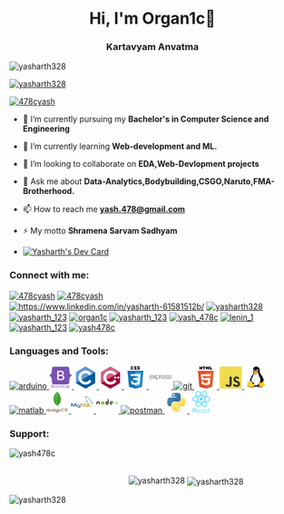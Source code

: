 <h1 align="center">Hi, I'm Organ1c👋</h1>
<h3 align="center">Kartavyam Anvatma</h3>

<p align="left"> <img src="https://komarev.com/ghpvc/?username=yasharth328&label=Profile%20views&color=0e75b6&style=flat" alt="yasharth328" /> </p>

<p align="left"> <a href="https://github.com/ryo-ma/github-profile-trophy"><img src="https://github-profile-trophy.vercel.app/?username=yasharth328" alt="yasharth328" /></a> </p>

<p align="left"> <a href="https://twitter.com/478cyash" target="blank"><img src="https://img.shields.io/twitter/follow/478cyash?logo=twitter&style=for-the-badge" alt="478cyash" /></a> </p>

- 🔭 I’m currently pursuing my **Bachelor's in Computer Science and Engineering**

- 🌱 I’m currently learning **Web-development and ML.**

- 👯 I’m looking to collaborate on **EDA,Web-Devlopment projects**

- 💬 Ask me about **Data-Analytics,Bodybuilding,CSGO,Naruto,FMA-Brotherhood.**

- 📫 How to reach me **yash.478@gmail.com**

- ⚡ My motto **Shramena Sarvam Sadhyam**

- <a href="https://app.daily.dev/Organ1c"><img src="https://api.daily.dev/devcards/916c55b41cdc475887096d129bbbf00d.png?r=h6p" width="400" alt="Yasharth's Dev Card"/></a> 

<h3 align="left">Connect with me:</h3>
<p align="left">
<a href="https://dev.to/478cyash" target="blank"><img align="center" src="https://raw.githubusercontent.com/rahuldkjain/github-profile-readme-generator/master/src/images/icons/Social/devto.svg" alt="478cyash" height="30" width="40" /></a>
<a href="https://twitter.com/478cyash" target="blank"><img align="center" src="https://raw.githubusercontent.com/rahuldkjain/github-profile-readme-generator/master/src/images/icons/Social/twitter.svg" alt="478cyash" height="30" width="40" /></a>
<a href="https://linkedin.com/in/https://www.linkedin.com/in/yasharth-61581512b/" target="blank"><img align="center" src="https://raw.githubusercontent.com/rahuldkjain/github-profile-readme-generator/master/src/images/icons/Social/linked-in-alt.svg" alt="https://www.linkedin.com/in/yasharth-61581512b/" height="30" width="40" /></a>
<a href="https://kaggle.com/yasharth328" target="blank"><img align="center" src="https://raw.githubusercontent.com/rahuldkjain/github-profile-readme-generator/master/src/images/icons/Social/kaggle.svg" alt="yasharth328" height="30" width="40" /></a>
<a href="https://instagram.com/yasharth_123" target="blank"><img align="center" src="https://raw.githubusercontent.com/rahuldkjain/github-profile-readme-generator/master/src/images/icons/Social/instagram.svg" alt="yasharth_123" height="30" width="40" /></a>
<a href="https://hashnode.com/organ1c" target="blank"><img align="center" src="https://raw.githubusercontent.com/rahuldkjain/github-profile-readme-generator/master/src/images/icons/Social/hashnode.svg" alt="organ1c" height="30" width="40" /></a>
<a href="https://www.codechef.com/users/yasharth_123" target="blank"><img align="center" src="https://cdn.jsdelivr.net/npm/simple-icons@3.1.0/icons/codechef.svg" alt="yasharth_123" height="30" width="40" /></a>
<a href="https://www.hackerrank.com/yash_478c" target="blank"><img align="center" src="https://raw.githubusercontent.com/rahuldkjain/github-profile-readme-generator/master/src/images/icons/Social/hackerrank.svg" alt="yash_478c" height="30" width="40" /></a>
<a href="https://codeforces.com/profile/lenin_1" target="blank"><img align="center" src="https://raw.githubusercontent.com/rahuldkjain/github-profile-readme-generator/master/src/images/icons/Social/codeforces.svg" alt="lenin_1" height="30" width="40" /></a>
<a href="https://www.leetcode.com/yasharth_123" target="blank"><img align="center" src="https://raw.githubusercontent.com/rahuldkjain/github-profile-readme-generator/master/src/images/icons/Social/leet-code.svg" alt="yasharth_123" height="30" width="40" /></a>
<a href="https://auth.geeksforgeeks.org/user/yash478c" target="blank"><img align="center" src="https://raw.githubusercontent.com/rahuldkjain/github-profile-readme-generator/master/src/images/icons/Social/geeks-for-geeks.svg" alt="yash478c" height="30" width="40" /></a>
</p>

<h3 align="left">Languages and Tools:</h3>
<p align="left"> <a href="https://www.arduino.cc/" target="_blank" rel="noreferrer"> <img src="https://cdn.worldvectorlogo.com/logos/arduino-1.svg" alt="arduino" width="40" height="40"/> </a> <a href="https://getbootstrap.com" target="_blank" rel="noreferrer"> <img src="https://raw.githubusercontent.com/devicons/devicon/master/icons/bootstrap/bootstrap-plain-wordmark.svg" alt="bootstrap" width="40" height="40"/> </a> <a href="https://www.cprogramming.com/" target="_blank" rel="noreferrer"> <img src="https://raw.githubusercontent.com/devicons/devicon/master/icons/c/c-original.svg" alt="c" width="40" height="40"/> </a> <a href="https://www.w3schools.com/cpp/" target="_blank" rel="noreferrer"> <img src="https://raw.githubusercontent.com/devicons/devicon/master/icons/cplusplus/cplusplus-original.svg" alt="cplusplus" width="40" height="40"/> </a> <a href="https://www.w3schools.com/css/" target="_blank" rel="noreferrer"> <img src="https://raw.githubusercontent.com/devicons/devicon/master/icons/css3/css3-original-wordmark.svg" alt="css3" width="40" height="40"/> </a> <a href="https://expressjs.com" target="_blank" rel="noreferrer"> <img src="https://raw.githubusercontent.com/devicons/devicon/master/icons/express/express-original-wordmark.svg" alt="express" width="40" height="40"/> </a> <a href="https://git-scm.com/" target="_blank" rel="noreferrer"> <img src="https://www.vectorlogo.zone/logos/git-scm/git-scm-icon.svg" alt="git" width="40" height="40"/> </a> <a href="https://www.w3.org/html/" target="_blank" rel="noreferrer"> <img src="https://raw.githubusercontent.com/devicons/devicon/master/icons/html5/html5-original-wordmark.svg" alt="html5" width="40" height="40"/> </a> <a href="https://developer.mozilla.org/en-US/docs/Web/JavaScript" target="_blank" rel="noreferrer"> <img src="https://raw.githubusercontent.com/devicons/devicon/master/icons/javascript/javascript-original.svg" alt="javascript" width="40" height="40"/> </a> <a href="https://www.linux.org/" target="_blank" rel="noreferrer"> <img src="https://raw.githubusercontent.com/devicons/devicon/master/icons/linux/linux-original.svg" alt="linux" width="40" height="40"/> </a> <a href="https://www.mathworks.com/" target="_blank" rel="noreferrer"> <img src="https://upload.wikimedia.org/wikipedia/commons/2/21/Matlab_Logo.png" alt="matlab" width="40" height="40"/> </a> <a href="https://www.mongodb.com/" target="_blank" rel="noreferrer"> <img src="https://raw.githubusercontent.com/devicons/devicon/master/icons/mongodb/mongodb-original-wordmark.svg" alt="mongodb" width="40" height="40"/> </a> <a href="https://www.mysql.com/" target="_blank" rel="noreferrer"> <img src="https://raw.githubusercontent.com/devicons/devicon/master/icons/mysql/mysql-original-wordmark.svg" alt="mysql" width="40" height="40"/> </a> <a href="https://nodejs.org" target="_blank" rel="noreferrer"> <img src="https://raw.githubusercontent.com/devicons/devicon/master/icons/nodejs/nodejs-original-wordmark.svg" alt="nodejs" width="40" height="40"/> </a> <a href="https://postman.com" target="_blank" rel="noreferrer"> <img src="https://www.vectorlogo.zone/logos/getpostman/getpostman-icon.svg" alt="postman" width="40" height="40"/> </a> <a href="https://www.python.org" target="_blank" rel="noreferrer"> <img src="https://raw.githubusercontent.com/devicons/devicon/master/icons/python/python-original.svg" alt="python" width="40" height="40"/> </a> <a href="https://reactjs.org/" target="_blank" rel="noreferrer"> <img src="https://raw.githubusercontent.com/devicons/devicon/master/icons/react/react-original-wordmark.svg" alt="react" width="40" height="40"/> </a> </p>

<h3 align="left">Support:</h3>
<p><a href="https://www.buymeacoffee.com/yash478c"> <img align="left" src="https://cdn.buymeacoffee.com/buttons/v2/default-yellow.png" height="50" width="210" alt="yash478c" /></a></p><br><br>

<p><img align="left" src="https://github-readme-stats.vercel.app/api/top-langs?username=yasharth328&show_icons=true&locale=en&layout=compact" alt="yasharth328" /></p>

<p>&nbsp;<img align="center" src="https://github-readme-stats.vercel.app/api?username=yasharth328&show_icons=true&locale=en" alt="yasharth328" /></p>

<p><img align="center" src="https://github-readme-streak-stats.herokuapp.com/?user=yasharth328&" alt="yasharth328" /></p>




